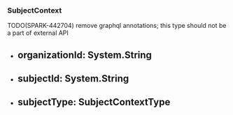 ### SubjectContext
TODO(SPARK-442704) remove graphql annotations; this type
should not be a part of external API

- organizationId: System.String
  - 
- subjectId: System.String
  - 
- subjectType: SubjectContextType
  - 
